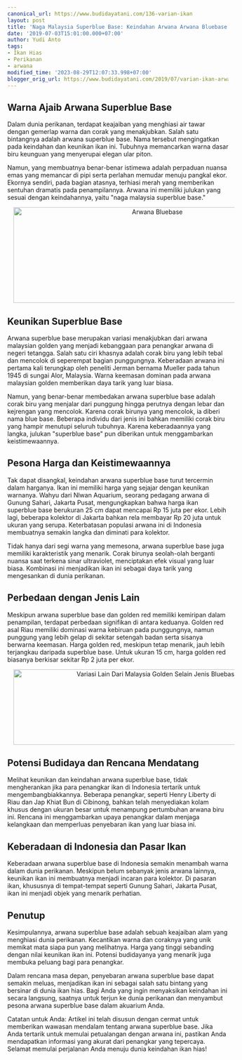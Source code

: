 ```yaml
---
canonical_url: https://www.budidayatani.com/136-varian-ikan
layout: post
title: 'Naga Malaysia Superblue Base: Keindahan Arwana Arwana Bluebase yang Unik'
date: '2019-07-03T15:01:00.000+07:00'
author: Yudi Anto
tags:
- Ikan Hias
- Perikanan
- arwana
modified_time: '2023-08-29T12:07:33.998+07:00'
blogger_orig_url: https://www.budidayatani.com/2019/07/varian-ikan-arwana-dengan-corak-ular.html
---
```


<h2>Warna Ajaib Arwana Superblue Base</h2><p>Dalam dunia perikanan, terdapat keajaiban yang menghiasi air tawar dengan gemerlap warna dan corak yang menakjubkan. Salah satu bintangnya adalah arwana superblue base. Nama tersebut mengingatkan pada keindahan dan keunikan ikan ini. Tubuhnya memancarkan warna dasar biru keunguan yang menyerupai elegan ular piton.</p><p>Namun, yang membuatnya benar-benar istimewa adalah perpaduan nuansa emas yang memancar di pipi serta perlahan memudar menuju pangkal ekor. Ekornya sendiri, pada bagian atasnya, terhiasi merah yang memberikan sentuhan dramatis pada penampilannya. Arwana ini memiliki julukan yang sesuai dengan keindahannya, yaitu "naga malaysia superblue base."</p><div class="separator" style="clear: both; text-align: center;"><a href="https://blogger.googleusercontent.com/img/b/R29vZ2xl/AVvXsEg-BKLFnCJqYdoRV8GJeME6lmnwkAowS_Rqubs4Rt_i-ceZDOrxT5ZApWxS6DXIZiz0BLIJBCaUMvnl5c_RrjuyvPg61xEF0IelDrbewa7UpKRdsVyKcQP08J_fk25Xwa9Wp5JsxQcawpcqoNYBj2d04YebT6pUwcmqUP1fIeDRLKmGH0cR1rAWx7r_frS6/s800/Scleropages%20formosus_800x272.jpg" imageanchor="1" style="margin-left: 1em; margin-right: 1em;"><img alt="Arwana Bluebase" border="0" data-original-height="272" data-original-width="800" height="218" src="https://blogger.googleusercontent.com/img/b/R29vZ2xl/AVvXsEg-BKLFnCJqYdoRV8GJeME6lmnwkAowS_Rqubs4Rt_i-ceZDOrxT5ZApWxS6DXIZiz0BLIJBCaUMvnl5c_RrjuyvPg61xEF0IelDrbewa7UpKRdsVyKcQP08J_fk25Xwa9Wp5JsxQcawpcqoNYBj2d04YebT6pUwcmqUP1fIeDRLKmGH0cR1rAWx7r_frS6/w640-h218/Scleropages%20formosus_800x272.jpg" title="Keajaiban warna dan corak arwana superblue base" width="640" /></a></div><h2>Keunikan Superblue Base</h2><p>Arwana superblue base merupakan variasi menakjubkan dari arwana malaysian golden yang menjadi kebanggaan para penangkar arwana di negeri tetangga. Salah satu ciri khasnya adalah corak biru yang lebih tebal dan mencolok di seperempat bagian punggungnya. Keberadaan arwana ini pertama kali terungkap oleh peneliti Jerman bernama Mueller pada tahun 1945 di sungai Alor, Malaysia. Warna keemasan dominan pada arwana malaysian golden memberikan daya tarik yang luar biasa.</p><p>Namun, yang benar-benar membedakan arwana superblue base adalah corak biru yang menjalar dari punggung hingga perutnya dengan lebar dan kejrengan yang mencolok. Karena corak birunya yang mencolok, ia diberi nama blue base. Beberapa individu dari jenis ini bahkan memiliki corak biru yang hampir menutupi seluruh tubuhnya. Karena keberadaannya yang langka, julukan "superblue base" pun diberikan untuk menggambarkan keistimewaannya.</p><h2>Pesona Harga dan Keistimewaannya</h2><p>Tak dapat disangkal, keindahan arwana superblue base turut tercermin dalam harganya. Ikan ini memiliki harga yang sejajar dengan keunikan warnanya. Wahyu dari Nlwan Aquarium, seorang pedagang arwana di Gunung Sahari, Jakarta Pusat, mengungkapkan bahwa harga ikan superblue base berukuran 25 cm dapat mencapai Rp 15 juta per ekor. Lebih lagi, beberapa kolektor di Jakarta bahkan rela membayar Rp 20 juta untuk ukuran yang serupa. Keterbatasan populasi arwana ini di Indonesia membuatnya semakin langka dan diminati para kolektor.</p><p>Tidak hanya dari segi warna yang memesona, arwana superblue base juga memiliki karakteristik yang menarik. Corak birunya seolah-olah berganti nuansa saat terkena sinar ultraviolet, menciptakan efek visual yang luar biasa. Kombinasi ini menjadikan ikan ini sebagai daya tarik yang mengesankan di dunia perikanan.</p><h2>Perbedaan dengan Jenis Lain</h2><p>Meskipun arwana superblue base dan golden red memiliki kemiripan dalam penampilan, terdapat perbedaan signifikan di antara keduanya. Golden red asal Riau memiliki dominasi warna kebiruan pada punggungnya, namun punggung yang lebih gelap di sekitar setengah badan serta sisanya berwarna keemasan. Harga golden red, meskipun tetap menarik, jauh lebih terjangkau daripada superblue base. Untuk ukuran 15 cm, harga golden red biasanya berkisar sekitar Rp 2 juta per ekor.</p><div class="separator" style="clear: both; text-align: center;"><a href="https://blogger.googleusercontent.com/img/b/R29vZ2xl/AVvXsEj6e5iPoaY9NIKTVCjDg1mX32GJmCzBsg3-2hK-GdBodSMv4d3-x9teYy5fjKfaGJHdyzMeRKvhNgzCppBGnROAWwNwdZDMarXeme3Xb234BlftAPL34EL1jt3RzmaKA1CWSvquvuLQyaeXSb_Rqmu_8rLQm_agb2qHlHUPYZC4gW_o4hhuKLDHOFxYVvjD/s800/Scleropages%20formosus_800x215.jpg" imageanchor="1" style="margin-left: 1em; margin-right: 1em;"><img alt="Variasi Lain Dari Malaysia Golden Selain Jenis Bluebash" border="0" data-original-height="215" data-original-width="800" height="172" src="https://blogger.googleusercontent.com/img/b/R29vZ2xl/AVvXsEj6e5iPoaY9NIKTVCjDg1mX32GJmCzBsg3-2hK-GdBodSMv4d3-x9teYy5fjKfaGJHdyzMeRKvhNgzCppBGnROAWwNwdZDMarXeme3Xb234BlftAPL34EL1jt3RzmaKA1CWSvquvuLQyaeXSb_Rqmu_8rLQm_agb2qHlHUPYZC4gW_o4hhuKLDHOFxYVvjD/w640-h172/Scleropages%20formosus_800x215.jpg" title="Keindahan naga malaysia superblue base" width="640" /></a></div><h2>Potensi Budidaya dan Rencana Mendatang</h2><p>Melihat keunikan dan keindahan arwana superblue base, tidak mengherankan jika para penangkar ikan di Indonesia tertarik untuk mengembangbiakkannya. Beberapa penangkar, seperti Henry Liberty di Riau dan Jap Khiat Bun di Cibinong, bahkan telah menyediakan kolam khusus dengan ukuran besar untuk menampung pertumbuhan arwana biru ini. Rencana ini menggambarkan upaya penangkar dalam menjaga kelangkaan dan memperluas penyebaran ikan yang luar biasa ini.</p><h2>Keberadaan di Indonesia dan Pasar Ikan</h2><p>Keberadaan arwana superblue base di Indonesia semakin menambah warna dalam dunia perikanan. Meskipun belum sebanyak jenis arwana lainnya, keunikan ikan ini membuatnya menjadi incaran para kolektor. Di pasaran ikan, khususnya di tempat-tempat seperti Gunung Sahari, Jakarta Pusat, ikan ini menjadi objek yang menarik perhatian.</p><h2>Penutup</h2><p>Kesimpulannya, arwana superblue base adalah sebuah keajaiban alam yang menghiasi dunia perikanan. Kecantikan warna dan coraknya yang unik memikat mata siapa pun yang melihatnya. Harga yang tinggi sebanding dengan nilai keunikan ikan ini. Potensi budidayanya yang menarik juga membuka peluang bagi para penangkar.&nbsp;</p><p>Dalam rencana masa depan, penyebaran arwana superblue base dapat semakin meluas, menjadikan ikan ini sebagai salah satu bintang yang bersinar di dunia ikan hias. Bagi Anda yang ingin menyaksikan keindahan ini secara langsung, saatnya untuk terjun ke dunia perikanan dan menyambut pesona arwana superblue base dalam akuarium Anda.</p><p>Catatan untuk Anda: Artikel ini telah disusun dengan cermat untuk memberikan wawasan mendalam tentang arwana superblue base. Jika Anda tertarik untuk memulai petualangan dengan arwana ini, pastikan Anda mendapatkan informasi yang akurat dari penangkar yang tepercaya. Selamat memulai perjalanan Anda menuju dunia keindahan ikan hias!</p>